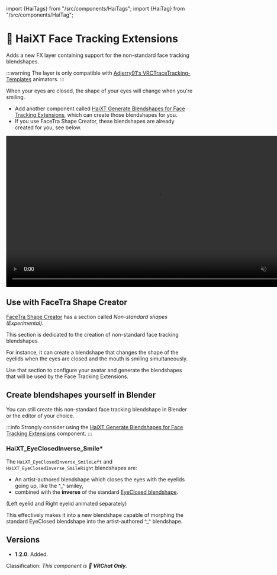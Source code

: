 ﻿import {HaiTags} from "/src/components/HaiTags";
import {HaiTag} from "/src/components/HaiTag";

# 💬 HaiXT Face Tracking Extensions

<HaiTags>
<HaiTag requiresVRChat={true} />
</HaiTags>

Adds a new FX layer containing support for the non-standard face tracking blendshapes.

:::warning
The layer is only compatible with [Adjerry91's VRCTraceTracking-Templates](https://github.com/Adjerry91/VRCFaceTracking-Templates) animators.
:::

When your eyes are closed, the shape of your eyes will change when you're smiling.

- Add another component called [HaiXT Generate Blendshapes for Face Tracking Extensions](../universal/haixt-generate-blendshapes-for-face-tracking-extensions), which can create those blendshapes for you.
- If you use FaceTra Shape Creator, these blendshapes are already created for you, see below.

<video controls muted width="816">
<source src={require('../img/smile-f.mp4').default}/>
</video>

## Use with FaceTra Shape Creator

[FaceTra Shape Creator](/docs/products/facetra-shape-creator) has a section called *Non-standard shapes (Experimental)*.

This section is dedicated to the creation of non-standard face tracking blendshapes.

For instance, it can create a blendshape that changes the shape of the eyelids when the eyes are closed and the mouth is smiling simultaneously.

Use that section to configure your avatar and generate the blendshapes that will be used by the Face Tracking Extensions.

## Create blendshapes yourself in Blender

You can still create this non-standard face tracking blendshape in Blender or the editor of your choice.

:::info
Strongly consider using the [HaiXT Generate Blendshapes for Face Tracking Extensions](../universal/haixt-generate-blendshapes-for-face-tracking-extensions) component.
:::

### HaiXT_EyeClosedInverse_Smile*

The `HaiXT_EyeClosedInverse_SmileLeft` and `HaiXT_EyeClosedInverse_SmileRight` blendshapes are:

- An artist-authored blendshape which closes the eyes with the eyelids going up, like the ^_^ smiley,
- combined with the **inverse** of the standard [EyeClosed blendshape](https://docs.vrcft.io/docs/tutorial-avatars/tutorial-avatars-extras/unified-blendshapes#ue-base-shapes).

(Left eyelid and Right eyelid animated separately)

This effectively makes it into a new blendshape capable of morphing the standard EyeClosed blendshape into the artist-authored ^_^ blendshape.

## Versions

- **1.2.0**: Added.

Classification: *This component is **💬 VRChat Only**.*
